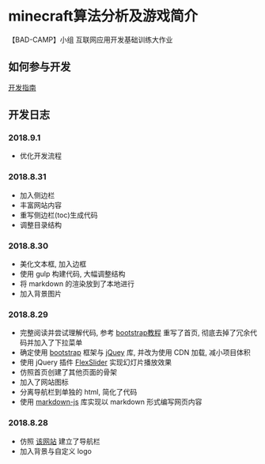# minecraft算法分析及游戏简介

【BAD-CAMP】小组 互联网应用开发基础训练大作业

## 如何参与开发

[开发指南](https://github.com/Aloxaf/minecraft_task/blob/master/开发指南.md)

## 开发日志

### 2018.9.1

- 优化开发流程

### 2018.8.31

- 加入侧边栏
- 丰富网站内容
- 重写侧边栏(toc)生成代码
- 调整目录结构

### 2018.8.30

- 美化文本框, 加入边框
- 使用 gulp 构建代码, 大幅调整结构
- 将 markdown 的渲染放到了本地进行
- 加入背景图片

### 2018.8.29

- 完整阅读并尝试理解代码, 参考 [bootstrap教程](http://www.runoob.com/bootstrap/bootstrap-navbar.html) 重写了首页, 彻底去掉了冗余代码并加入了下拉菜单
- 确定使用 [bootstrap](https://getbootstrap.com/) 框架与 [jQuey](https://jquery.com/) 库, 并改为使用 CDN 加载, 减小项目体积
- 使用 jQuery 插件 [FlexSlider](http://flexslider.woothemes.com/) 实现幻灯片播放效果
- 仿照首页创建了其他页面的骨架
- 加入了网站图标
- 分离导航栏到单独的 html, 简化了代码
- 使用 [markdown-js](https://github.com/evilstreak/markdown-js) 库实现以 markdown 形式编写网页内容

### 2018.8.28

- 仿照 [该网站](http://phpweb.mobanzhongxin.cn/) 建立了导航栏
- 加入背景与自定义 logo
